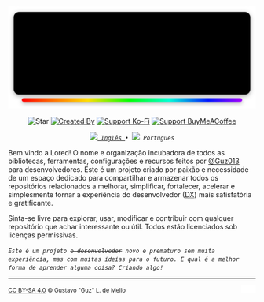 <div align="center">
	<img src="https://raw.githubusercontent.com/LoredDev/.github/main/assets/profile-banner.svg">
</div>

<div align="center">

![Star][gh-stars-badge]
[![Created By][by-badge]][guz-website]
[![Support Ko-Fi][support-kofi-badge]][support-kofi]
[![Support BuyMeACoffee][support-coffee-badge]][support-coffee]

<p>
	<samp><i><small>
		<a href="https://github.com/LoredDev/.github/blob/main/profile/README.md">
		    <img src="https://hatscripts.github.io/circle-flags/flags/us.svg" width="14ch"/> Inglês
		</a>
		&bull;
        <img src="https://hatscripts.github.io/circle-flags/flags/br.svg" width="12ch"/> Portugues
	</small></i></samp>
</p>

</div>


Bem vindo a Lored! O nome e organização incubadora de todos as bibliotecas, ferramentas, configurações
e recursos feitos por [@Guz013](https://github.com/Guz013) para desenvolvedores. Este é um projeto criado
por paixão e necessidade de um espaço dedicado para compartilhar e armazenar todos os repositórios
relacionados a melhorar, simplificar, fortalecer, acelerar e simplesmente tornar a experiência do
desenvolvedor (<abbr title="Do inglês: Developer experience">DX</abbr>) mais satisfatória e gratificante.

Sinta-se livre para explorar, usar, modificar e contribuir com qualquer repositório que achar interessante
ou útil. Todos estão licenciados sob licenças permissivas.

<em>
	<small>
		<samp>
            Este é um projeto <del>e desenvolvedor</del> novo e prematuro sem muita experiência, 
            mas com muitas ideias para o futuro. E qual é a melhor forma de aprender alguma coisa?
            Criando algo!
		</samp>
	</small>
</em>

---

<small>
	<a href="https://github.com/LoredDev/.github/blob/main/LICENSE-CC-BY-SA-4.0">CC BY-SA 4.0</a> 
	&copy; Gustavo "Guz" L. de Mello
</small>
<img align="right" src="https://raw.githubusercontent.com/LoredDev/.github/main/assets/misc/logo-013-light.svg" width="30ch">

[gh-stars-badge]: https://img.shields.io/github/stars/loreddev?style=for-the-badge&logo=Github&logoColor=fcfcfc&labelColor=171717&color=fcfcfc&label=Estrelas

[support-kofi]: https://www.ko-fi.com/guz013
[support-kofi-badge]: https://img.shields.io/badge/Ko--Fi-white?style=for-the-badge&labelColor=171717&color=fcfcfc&&logoColor=fcfcfc&logo=kofi&label=Suporte%20no

[support-coffee]: https://www.buymeacoffee.com/guz013
[support-coffee-badge]: https://img.shields.io/badge/BuyMeACoffee-white?style=for-the-badge&labelColor=171717&color=fcfcfc&&logoColor=fcfcfc&logo=buymeacoffee&label=Suporte%20no

[by-badge]: https://img.shields.io/badge/Guz013-white?style=for-the-badge&labelColor=171717&color=fcfcfc&&logoColor=fcfcfc&label=Uma%20Org%20por
[guz-website]: https://guz.one
